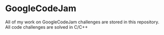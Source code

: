 # GoogleCodeJam

All of my work on GoogleCodeJam challenges are stored in this repository. All code challenges are solved in C/C++

